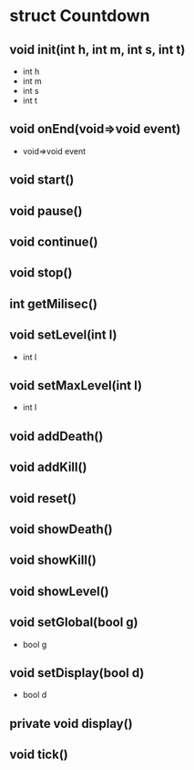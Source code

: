 # struct Countdown


## void __init__(int h, int m, int s, int t)
- int h
- int m
- int s
- int t



## void onEnd(void=>void event)
- void=>void event



## void start()


## void pause()


## void continue()


## void stop()


## int getMilisec()


## void setLevel(int l)
- int l



## void setMaxLevel(int l)
- int l



## void addDeath()


## void addKill()


## void reset()


## void showDeath()


## void showKill()


## void showLevel()


## void setGlobal(bool g)
- bool g



## void setDisplay(bool d)
- bool d



## private void __display__()


## void tick()





